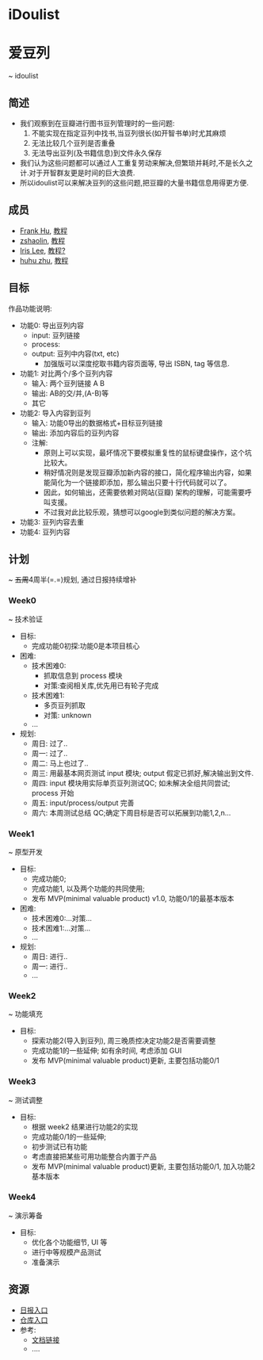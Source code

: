 # iDoulist
# 爱豆列
~ idoulist
## 简述
- 我们观察到在豆瓣进行图书豆列管理时的一些问题:
  1. 不能实现在指定豆列中找书,当豆列很长(如开智书单)时尤其麻烦
  2. 无法比较几个豆列是否重叠
  3. 无法导出豆列(及书籍信息)到文件永久保存
- 我们认为这些问题都可以通过人工重复劳动来解决,但繁琐并耗时,不是长久之计.对于开智群友更是时间的巨大浪费.
- 所以idoulist可以来解决豆列的这些问题,把豆瓣的大量书籍信息用得更方便.

## 成员

- [Frank Hu](https://github.com/Frank-the-Obscure), [教程](https://www.gitbook.com/book/frank-the-obscure/pythoncamp0/details)
- [zshaolin](https://github.com/zshaolin), [教程](https://github.com/zshaolin/pythoncamp0)
- [Iris Lee](https://github.com/nicetag), [教程?](?)
- [huhu zhu](https://github.com/huhu8), [教程](https://github.com/huhu8/pythoncamp0)

## 目标
作品功能说明:

- 功能0: 导出豆列内容
    + input: 豆列链接
    + process:
    + output: 豆列中内容(txt, etc) 
      - 加强版可以深度挖取书籍内容页面等, 导出 ISBN, tag 等信息.
- 功能1: 对比两个/多个豆列内容
    + 输入: 两个豆列链接 A B
    + 输出: AB的交/并,(A-B)等
    + 其它
- 功能2: 导入内容到豆列
    - 输入: 功能0导出的数据格式+目标豆列链接
    - 输出: 添加内容后的豆列内容
    - 注解:
      - 原则上可以实现，最坏情况下要模拟重复性的鼠标键盘操作，这个坑比较大。 
      - 稍好情况则是发现豆瓣添加新内容的接口，简化程序输出内容，如果能简化为一个链接即添加，那么输出只要十行代码就可以了。
      - 因此，如何输出，还需要依赖对网站(豆瓣) 架构的理解，可能需要呼叫支援。
      - 不过我对此比较乐观，猜想可以google到类似问题的解决方案。
- 功能3: 豆列内容去重
- 功能4: 豆列内容

## 计划
~ ~~五周~~4周半(=.=)规划, 通过日报持续增补

### Week0
~ 技术验证

- 目标:
    - 完成功能0初探:功能0是本项目核心
- 困难:
    - 技术困难0:
      - 抓取信息到 process 模块
      - 对策:查阅相关库,优先用已有轮子完成
    - 技术困难1:
      - 多页豆列抓取
      - 对策: unknown
    - ...
- 规划:
    - 周日: 过了..
    - 周一: 过了..
    - 周二: 马上也过了..
    - 周三: 用最基本网页测试 input 模块; output 假定已抓好,解决输出到文件.
    - 周四: input 模块用实际单页豆列测试QC; 如未解决全组共同尝试; process 开始
    - 周五: input/process/output 完善
    - 周六: 本周测试总结 QC;确定下周目标是否可以拓展到功能1,2,n...

### Week1
~ 原型开发

- 目标:
    - 完成功能0;
    - 完成功能1, 以及两个功能的共同使用;
    - 发布 MVP(minimal valuable product) v1.0, 功能0/1的最基本版本
- 困难:
    - 技术困难0:...对策...
    - 技术困难1:...对策...
    - ...
- 规划:
    - 周日: 进行..
    - 周一: 进行..
    - ...

### Week2
~ 功能填充

- 目标:
    - 探索功能2(导入到豆列), 周三晚质控决定功能2是否需要调整
    - 完成功能1的一些延伸; 如有余时间, 考虑添加 GUI
    - 发布 MVP(minimal valuable product)更新, 主要包括功能0/1

### Week3
~ 测试调整

- 目标:
    - 根据 week2 结果进行功能2的实现
    - 完成功能0/1的一些延伸; 
    - 初步测试已有功能
    - 考虑直接把某些可用功能整合内置于产品
    - 发布 MVP(minimal valuable product)更新, 主要包括功能0/1, 加入功能2基本版本
    
### Week4
~ 演示筹备

- 目标:
    - 优化各个功能细节, UI 等
    - 进行中等规模产品测试
    - 准备演示

## 资源
- [日报入口](https://github.com/Frank-the-Obscure/iDoulist/wiki/Daily-report)
- [仓库入口](https://github.com/Frank-the-Obscure/iDoulist)
- 参考:
    - [文档链接](https://github.com/Frank-the-Obscure/iDoulist/blob/master/README.md)
    - ....
